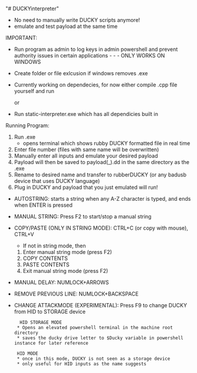 "# DUCKYinterpreter" 

* No need to manually write DUCKY scripts anymore!
* emulate and test payload at the same time




IMPORTANT: 
* Run program as admin to log keys in admin powershell and prevent authority issues in certain applications - - - ONLY WORKS ON WINDOWS
* Create folder or file exlcusion if windows removes .exe 
* Currently working on dependecies, for now either compile .cpp file yourself and run


    or


* Run static-interpreter.exe which has all dependicies built in






Running Program:
1. Run .exe
    * opens terminal which shows rubby DUCKY formatted file in real time
2. Enter file number (files with same name will be overwritten)
3. Manually enter all inputs and emulate your desired payload
4. Payload will then be saved to payload(_).dd in the same directory as the .exe
5. Rename to desired name and transfer to rubberDUCKY (or any badusb device that uses DUCKY language)
6. Plug in DUCKY and payload that you just emulated will run!


* AUTOSTRING: starts a string when any A-Z character is typed, and ends when ENTER is pressed
* MANUAL STRING: Press F2 to start/stop a manual string
* COPY/PASTE (ONLY IN STRING MODE): CTRL+C (or copy with mouse), CTRL+V
     * If not in string mode, then
    1. Enter manual string mode (press F2)
    2. COPY CONTENTS
    3. PASTE CONTENTS
    4. Exit manual string mode (press F2)    
* MANUAL DELAY: NUMLOCK+ARROWS
* REMOVE PREVIOUS LINE: NUMLOCK+BACKSPACE
* CHANGE ATTACKMODE (EXPERIMENTAL): Press F9 to change DUCKY from HID to STORAGE device
        
        HID STORAGE MODE
       * Opens an elevated powershell terminal in the machine root directory
       * saves the ducky drive letter to $Ducky variable in powershell instance for later reference

       HID MODE
       * once in this mode, DUCKY is not seen as a storage device
       * only useful for HID inputs as the name suggests
